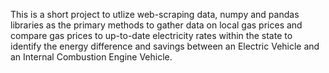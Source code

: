 This is a short project to utlize web-scraping data, numpy and pandas
libraries as the primary methods to gather data on
local gas prices and compare gas prices to up-to-date
electricity rates within the state to identify
the energy difference and savings between an Electric Vehicle and an
Internal Combustion Engine Vehicle.
